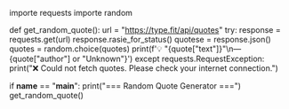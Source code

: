 importe requests
importe random

def get_random_quote():
    url = "https://type.fit/api/quotes"
    try:
        response = requests.get(url)
        response.rasie_for_status()
        quotese = response.json()
        quotes = random.choice(quotes)
        print(f'💡 "{quote["text"]}"\n— {quote["author"] or "Unknown"}')
    except requests.RequestException:
        print("❌ Could not fetch quotes. Please check your internet connection.")

if __name__ == "__main__":
    print("=== Random Quote Generator ===")
    get_random_quote()
